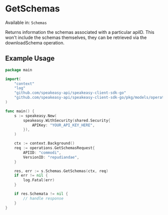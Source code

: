 # GetSchemas
Available in: `Schemas`

Returns information the schemas associated with a particular apiID. 
This won't include the schemas themselves, they can be retrieved via the downloadSchema operation.

## Example Usage
```go
package main

import(
	"context"
	"log"
	"github.com/speakeasy-api/speakeasy-client-sdk-go"
	"github.com/speakeasy-api/speakeasy-client-sdk-go/pkg/models/operations"
)

func main() {
    s := speakeasy.New(
        speakeasy.WithSecurity(shared.Security{
            APIKey: "YOUR_API_KEY_HERE",
        }),
    )

    ctx := context.Background()    
    req := operations.GetSchemasRequest{
        APIID: "commodi",
        VersionID: "repudiandae",
    }

    res, err := s.Schemas.GetSchemas(ctx, req)
    if err != nil {
        log.Fatal(err)
    }

    if res.Schemata != nil {
        // handle response
    }
}
```